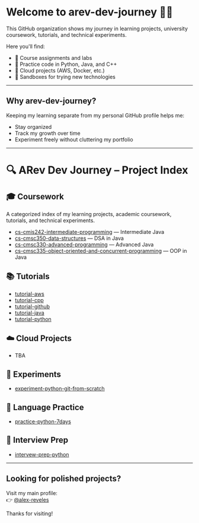 # Welcome to arev-dev-journey 👨‍💻

This GitHub organization shows my journey in learning projects, university coursework, tutorials, and technical experiments.

Here you'll find:
- 🔹 Course assignments and labs
- 🔹 Practice code in Python, Java, and C++
- 🔹 Cloud projects (AWS, Docker, etc.)
- 🔹 Sandboxes for trying new technologies

---

## Why arev-dev-journey?

Keeping my learning separate from my personal GitHub profile helps me:
- Stay organized
- Track my growth over time
- Experiment freely without cluttering my portfolio

---

# 🔍 ARev Dev Journey – Project Index

## 🎓 Coursework

A categorized index of my learning projects, academic coursework, tutorials, and technical experiments.

- [cs-cmis242-intermediate-programming](https://github.com/arev-dev-journey/cs-cmis242-intermediate-programaming) — Intermediate Java
- [cs-cmsc350-data-structures](https://github.com/arev-dev-journey/cs-cmsc350-data-structures) — DSA in Java
- [cs-cmsc330-advanced-programming](https://github.com/arev-dev-journey/cs-cmsc330-advanced-programming) — Advanced Java
- [cs-cmsc335-object-oriented-and-concurrent-programming](https://github.com/arev-dev-journey/cs-cmsc335-object-oriented-and-concurrent-programming) — OOP in Java

## 📚 Tutorials
- [tutorial-aws](https://github.com/arev-dev-journey/tutorial-aws)
- [tutorial-cpp](https://github.com/arev-dev-journey/tutorial-cpp)
- [tutorial-github](https://github.com/arev-dev/journey/tutorial-github)
- [tutorial-java](https://github.com/arev-dev-journey/tutorial-java)
- [tutorial-python](https://github.com/arev-dev-journey/tutorial-python)

## ☁️ Cloud Projects
- TBA

## 🧪 Experiments
- [experiment-python-git-from-scratch](https://github.com/arev-dev-journey/experiment-python-git-from-scratch)

## 🐍 Language Practice
- [practice-python-7days](https://github.com/arev-dev-journey/practice-python-7days)

## 🧠 Interview Prep
- [intervew-prep-python](https://github.com/arev-dev-journey/interview-prep-python)

---

## Looking for polished projects?

Visit my main profile:  
👉 [@alex-reveles](https://github.com/alex-reveles)

Thanks for visiting!

